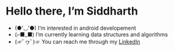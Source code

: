 # Hello there, I’m Siddharth
- (●'◡'●)  I’m interested in android developement
- (⌐■_■)  I’m currently learning data structures and algorithms 
- (☞ﾟヮﾟ)☞ You can reach me through my [LinkedIn](https://www.linkedin.com/in/siddharth-singh-ab931a200/)

<!---
sekocoder/sekocoder is a ✨ special ✨ repository because its `README.md` (this file) appears on your GitHub profile.
You can click the Preview link to take a look at your changes.
--->
